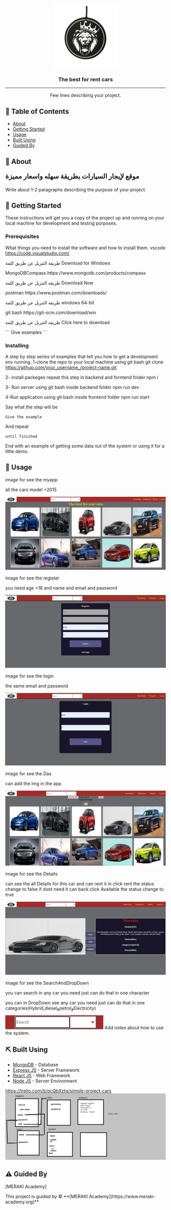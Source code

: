 <p align="center">
  <a href="" rel="noopener">
 <img width=200px height=200px src="./logoss.jpg" alt="Project logo"></a>
</p>

<h3 align="center">The best for rent cars</h3>

---

<p align="center"> Few lines describing your project.
    <br> 
</p>

## 📝 Table of Contents

- [About](#about)
- [Getting Started](#getting_started)
- [Usage](#usage)
- [Built Using](#built_using)
- [Guided By](#guided_by)

## 🧐 About <a name = "about"><p>موقع لإيجار السيارات بطريقة سهله واسعار مميزة </p></a>

Write about 1-2 paragraphs describing the purpose of your project.

## 🏁 Getting Started <a name = "getting_started"></a>

These instructions will get you a copy of the project up and running on your local machine for development and testing purposes.

### Prerequisites

What things you need to install the software and how to install them.
vscode <a>https://code.visualstudio.com/</a>

<p>طريقة التنزيل عن طريق كلمة Download for Windows </p>
  MongoDBCompass   
  <a>https://www.mongodb.com/products/compass</a>
  <p>طريقة التنزيل عن طريق كلمة Download Now</p>
   postman 
     <a>https://www.postman.com/downloads/</a>
  <p>طريقة التنزيل عن طريق كلمة windows 64-bit</p>
  git bash 
    <a>https://git-scm.com/download/win</a>
  <p>طريقة التنزيل عن طريق كلمة Click here to download</p>
```
Give examples
```

### Installing

A step by step series of examples that tell you how to get a development env running.
1-clone the repo to your local machine using git bash
git clone https://githup.com/your_username_/project-name.git

2- install packeges repeat this step in backend and forntend folder
npm i

3- Run server using git bash inside backend folder
npm run dev

4-Run application using git bash inside frontend folder
npm run start

Say what the step will be

```
Give the example
```

And repeat

```
until finished
```

End with an example of getting some data out of the system or using it for a little demo.

## 🎈 Usage <a name="usage"></a>

<p>image for see the myapp</p>
<p>all the cars model +2015</p>
<img src="./myapp.jpg">

<p>image for see the register</p>
<p>you need age +18 and name and email and password</p>
<img src="./register.jpg">

<p>image for see the login</p>
<p>the same email and password</p>
<img src="./login.jpg">

<p>image for see the Das</p>
<p>can add the img in the app</p>
<img src="./Das.jpg">

<p>image for see the Details</p>
<p>can see the all Details for this car and can rent it in click rent the status change to false if dont need it can back click Available the status change to true </p>
<img src="./Det.jpg">

<p>image for see the SearchAndDropDown</p>
<p>you can search in any car you need just can do that in one character</p>
<p>you can in DropDown  see any car you need just can do that in one categories(Hybrid,dieselوpetrolوElectricity)</p>
<img src="./SearchAndDropDown.jpg">
Add notes about how to use the system.

## ⛏️ Built Using <a name = "built_using"></a>

- [MongoDB](https://www.mongodb.com/) - Database
- [Express JS](https://expressjs.com/) - Server Framework
- [React JS](https://https://reactjs.org/) - Web Framework
- [Node JS](https://nodejs.org/en/) - Server Environment

<a>https://trello.com/b/qcQbXztq/simple-project-cars</a>
<img src="./Untitled.png">

## ⚠️ Guided By <a name = "guided_by"></a>

<p>[MERAKI Academy]</p>
This project is guided by ©️ **[MERAKI Academy](https://www.meraki-academy.org)**
